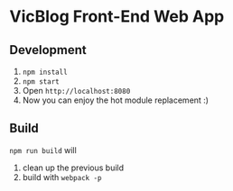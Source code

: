 # VicBlog Front-End Web App

## Development

1. `npm install`
2. `npm start`
3. Open `http://localhost:8080`
4. Now you can enjoy the hot module replacement :)

## Build

`npm run build` will 

1. clean up the previous build
2. build with `webpack -p`
